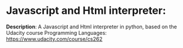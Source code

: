 # Javascript and Html interpreter: 

**Description**: A Javascript and Html interpreter in python, based on the Udacity course Programming Languages: https://www.udacity.com/course/cs262

